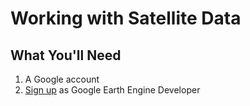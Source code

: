 # Working with Satellite Data

##  What You'll Need
  1.  A Google account
  2.  [Sign up](https://earthengine.google.com/signup/) as Google Earth Engine Developer
